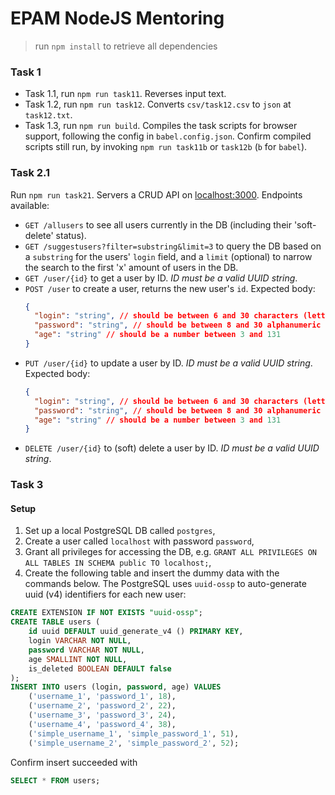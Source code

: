 # EPAM NodeJS Mentoring

> run `npm install` to retrieve all dependencies

### Task 1

- Task 1.1, run `npm run task11`. Reverses input text.
- Task 1.2, run `npm run task12`. Converts `csv/task12.csv` to `json` at `task12.txt`.
- Task 1.3, run `npm run build`. Compiles the task scripts for browser support, following the config in `babel.config.json`. Confirm compiled scripts still run, by invoking `npm run task11b` or `task12b` (`b` for `babel`).

### Task 2.1

Run `npm run task21`. Servers a CRUD API on [localhost:3000](localhost:3000). Endpoints available:

- `GET /allusers` to see all users currently in the DB (including their 'soft-delete' status).
- `GET /suggestusers?filter=substring&limit=3` to query the DB based on a `substring` for the users' `login` field, and a `limit` (optional) to narrow the search to the first 'x' amount of users in the DB.
- `GET /user/{id}` to get a user by ID. _ID must be a valid UUID string_.
- `POST /user` to create a user, returns the new user's `id`. Expected body:
  ```json
  {
    "login": "string", // should be between 6 and 30 characters (letters, digits or _), without spaces, and must start with a letter
    "password": "string", // should be between 8 and 30 alphanumeric characters (letters or digits) without punctuation or spaces'
    "age": "string" // should be a number between 3 and 131
  }
  ```
- `PUT /user/{id}` to update a user by ID. _ID must be a valid UUID string_.
  Expected body:
  ```json
  {
    "login": "string", // should be between 6 and 30 characters (letters, digits or _), without spaces, and must start with a letter
    "password": "string", // should be between 8 and 30 alphanumeric characters (letters or digits) without punctuation or spaces'
    "age": "string" // should be a number between 3 and 131
  }
  ```
- `DELETE /user/{id}` to (soft) delete a user by ID. _ID must be a valid UUID string_.

### Task 3

#### Setup
1. Set up a local PostgreSQL DB called `postgres`,
1. Create a user called `localhost` with password `password`,
1. Grant all privileges for accessing the DB, e.g. `GRANT ALL PRIVILEGES ON ALL TABLES IN SCHEMA public TO localhost;`,
1. Create the following table and insert the dummy data with the commands below. The PostgreSQL uses `uuid-ossp` to auto-generate uuid (v4) identifiers for each new user:
```SQL
CREATE EXTENSION IF NOT EXISTS "uuid-ossp";
CREATE TABLE users (
    id uuid DEFAULT uuid_generate_v4 () PRIMARY KEY,
    login VARCHAR NOT NULL,
    password VARCHAR NOT NULL,
    age SMALLINT NOT NULL,
    is_deleted BOOLEAN DEFAULT false
);
INSERT INTO users (login, password, age) VALUES
    ('username_1', 'password_1', 18),
    ('username_2', 'password_2', 22),
    ('username_3', 'password_3', 24),
    ('username_4', 'password_4', 38),
    ('simple_username_1', 'simple_password_1', 51),
    ('simple_username_2', 'simple_password_2', 52);
```
Confirm insert succeeded with
```SQL
SELECT * FROM users;
```